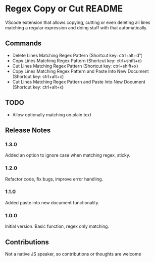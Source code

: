 # Regex Copy or Cut README

VScode extension that allows copying, cutting or even deleting all lines matching a regular expression and doing stuff with that automatically.

## Commands

* Delete Lines Matching Regex Pattern (Shortcut key: ctrl+alt+d")
* Copy Lines Matching Regex Pattern (Shortcut key: ctrl+shift+c)
* Cut Lines Matching Regex Pattern (Shortcut key: ctrl+shift+x)
* Copy Lines Matching Regex Pattern and Paste Into New Document (Shortcut key: ctrl+alt+c)
* Cut Lines Matching Regex Pattern and Paste Into New Document (Shortcut key: ctrl+alt+x)

## TODO 
* Allow optionally matching on plain text

## Release Notes

### 1.3.0
Added an option to ignore case when matching regex, sticky.

### 1.2.0
Refactor code, fix bugs, improve error handling.

### 1.1.0
Added paste into new document functionality.

### 1.0.0
Initial version. Basic function, regex only matching.

## Contributions
Not a native JS speaker, so contributions or thoughts are welcome